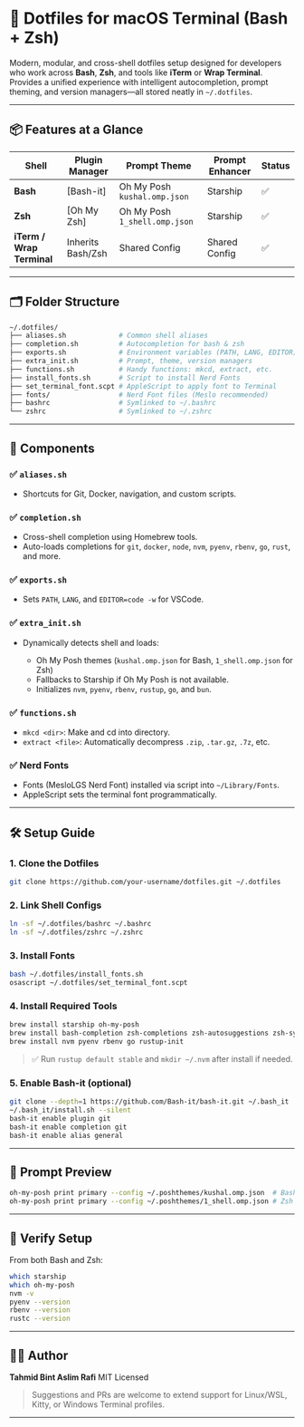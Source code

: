 # 🌟 Dotfiles for macOS Terminal (Bash + Zsh)

Modern, modular, and cross-shell dotfiles setup designed for developers who work across **Bash**, **Zsh**, and tools like **iTerm** or **Wrap Terminal**. Provides a unified experience with intelligent autocompletion, prompt theming, and version managers—all stored neatly in `~/.dotfiles`.

---

## 📦 Features at a Glance

| Shell                     | Plugin Manager    | Prompt Theme                  | Prompt Enhancer | Status |
| ------------------------- | ----------------- | ----------------------------- | --------------- | ------ |
| **Bash**                  | \[Bash-it]        | Oh My Posh `kushal.omp.json`  | Starship        | ✅     |
| **Zsh**                   | \[Oh My Zsh]      | Oh My Posh `1_shell.omp.json` | Starship        | ✅     |
| **iTerm / Wrap Terminal** | Inherits Bash/Zsh | Shared Config                 | Shared Config   | ✅     |

---

## 🗂 Folder Structure

```sh
~/.dotfiles/
├── aliases.sh             # Common shell aliases
├── completion.sh          # Autocompletion for bash & zsh
├── exports.sh             # Environment variables (PATH, LANG, EDITOR)
├── extra_init.sh          # Prompt, theme, version managers
├── functions.sh           # Handy functions: mkcd, extract, etc.
├── install_fonts.sh       # Script to install Nerd Fonts
├── set_terminal_font.scpt # AppleScript to apply font to Terminal
├── fonts/                 # Nerd Font files (Meslo recommended)
├── bashrc                 # Symlinked to ~/.bashrc
└── zshrc                  # Symlinked to ~/.zshrc
```

---

## 🧩 Components

### ✅ `aliases.sh`

- Shortcuts for Git, Docker, navigation, and custom scripts.

### ✅ `completion.sh`

- Cross-shell completion using Homebrew tools.
- Auto-loads completions for `git`, `docker`, `node`, `nvm`, `pyenv`, `rbenv`, `go`, `rust`, and more.

### ✅ `exports.sh`

- Sets `PATH`, `LANG`, and `EDITOR=code -w` for VSCode.

### ✅ `extra_init.sh`

- Dynamically detects shell and loads:

  - Oh My Posh themes (`kushal.omp.json` for Bash, `1_shell.omp.json` for Zsh)
  - Fallbacks to Starship if Oh My Posh is not available.
  - Initializes `nvm`, `pyenv`, `rbenv`, `rustup`, `go`, and `bun`.

### ✅ `functions.sh`

- `mkcd <dir>`: Make and cd into directory.
- `extract <file>`: Automatically decompress `.zip`, `.tar.gz`, `.7z`, etc.

### ✅ Nerd Fonts

- Fonts (MesloLGS Nerd Font) installed via script into `~/Library/Fonts`.
- AppleScript sets the terminal font programmatically.

---

## 🛠 Setup Guide

### 1. Clone the Dotfiles

```bash
git clone https://github.com/your-username/dotfiles.git ~/.dotfiles
```

### 2. Link Shell Configs

```bash
ln -sf ~/.dotfiles/bashrc ~/.bashrc
ln -sf ~/.dotfiles/zshrc ~/.zshrc
```

### 3. Install Fonts

```bash
bash ~/.dotfiles/install_fonts.sh
osascript ~/.dotfiles/set_terminal_font.scpt
```

### 4. Install Required Tools

```bash
brew install starship oh-my-posh
brew install bash-completion zsh-completions zsh-autosuggestions zsh-syntax-highlighting
brew install nvm pyenv rbenv go rustup-init
```

> ✅ Run `rustup default stable` and `mkdir ~/.nvm` after install if needed.

### 5. Enable Bash-it (optional)

```bash
git clone --depth=1 https://github.com/Bash-it/bash-it.git ~/.bash_it
~/.bash_it/install.sh --silent
bash-it enable plugin git
bash-it enable completion git
bash-it enable alias general
```

---

## 🎨 Prompt Preview

```bash
oh-my-posh print primary --config ~/.poshthemes/kushal.omp.json  # Bash
oh-my-posh print primary --config ~/.poshthemes/1_shell.omp.json # Zsh
```

---

## 🧪 Verify Setup

From both Bash and Zsh:

```bash
which starship
which oh-my-posh
nvm -v
pyenv --version
rbenv --version
rustc --version
```

---

## 👨‍💻 Author

**Tahmid Bint Aslim Rafi**
MIT Licensed

> Suggestions and PRs are welcome to extend support for Linux/WSL, Kitty, or Windows Terminal profiles.

---
